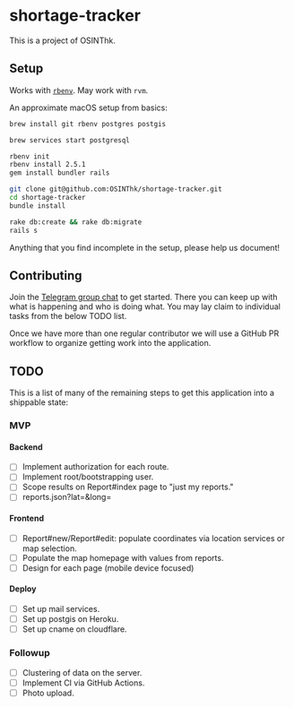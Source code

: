 # shortage-tracker

This is a project of OSINThk.

## Setup

Works with [`rbenv`](https://github.com/rbenv/rbenv#homebrew-on-macos). May work with `rvm`.

An approximate macOS setup from basics:

```sh
brew install git rbenv postgres postgis

brew services start postgresql

rbenv init
rbenv install 2.5.1
gem install bundler rails

git clone git@github.com:OSINThk/shortage-tracker.git
cd shortage-tracker
bundle install

rake db:create && rake db:migrate
rails s
```

Anything that you find incomplete in the setup, please help us document!

## Contributing

Join the [Telegram group chat](https://t.me/joinchat/Aig7CRa2KapdIcMJX21--A) to get started. There you can keep up with what is happening and who is doing what. You may lay claim to individual tasks from the below TODO list.

Once we have more than one regular contributor we will use a GitHub PR workflow to organize getting work into the application.

## TODO

This is a list of many of the remaining steps to get this application into a shippable state:

### MVP

#### Backend

- [ ] Implement authorization for each route.
- [ ] Implement root/bootstrapping user.
- [ ] Scope results on Report#index page to "just my reports."
- [ ] reports.json?lat=&long=

#### Frontend

- [ ] Report#new/Report#edit: populate coordinates via location services or map selection.
- [ ] Populate the map homepage with values from reports.
- [ ] Design for each page (mobile device focused)

#### Deploy

- [ ] Set up mail services.
- [ ] Set up postgis on Heroku.
- [ ] Set up cname on cloudflare.

### Followup

- [ ] Clustering of data on the server.
- [ ] Implement CI via GitHub Actions.
- [ ] Photo upload.
